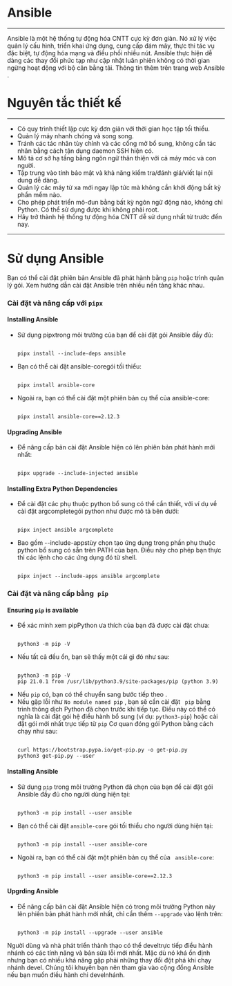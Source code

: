 <h1>Ansible</h1>
<hr/>
<p>Ansible là một hệ thống tự động hóa CNTT cực kỳ đơn giản. Nó xử lý việc quản lý cấu hình, triển khai ứng dụng, cung cấp đám mây, thực thi tác vụ đặc biệt, tự động hóa mạng và điều phối nhiều nút. Ansible thực hiện dễ dàng các thay đổi phức tạp như cập nhật luân phiên không có thời gian ngừng hoạt động với bộ cân bằng tải. Thông tin thêm trên trang web Ansible .</p>
<h1>Nguyên tắc thiết kế</h1>
<hr/>
<p>
<ul>
<li>Có quy trình thiết lập cực kỳ đơn giản với thời gian học tập tối thiểu.</li>
<li>Quản lý máy nhanh chóng và song song.</li>
<li>Tránh các tác nhân tùy chỉnh và các cổng mở bổ sung, không cần tác nhân bằng cách tận dụng daemon SSH hiện có.</li>
<li>Mô tả cơ sở hạ tầng bằng ngôn ngữ thân thiện với cả máy móc và con người.</li>
<li>Tập trung vào tính bảo mật và khả năng kiểm tra/đánh giá/viết lại nội dung dễ dàng.</li>
<li>Quản lý các máy từ xa mới ngay lập tức mà không cần khởi động bất kỳ phần mềm nào.</li>
<li>Cho phép phát triển mô-đun bằng bất kỳ ngôn ngữ động nào, không chỉ Python.
Có thể sử dụng được khi không phải root.</li>
<li>Hãy trở thành hệ thống tự động hóa CNTT dễ sử dụng nhất từ ​​trước đến nay.</li>
</ul>
</p>
<hr />
<h1>Sử dụng Ansible</h1>
<p>
Bạn có thể cài đặt phiên bản Ansible đã phát hành bằng <code>pip</code> hoặc trình quản lý gói. Xem hướng dẫn cài đặt Ansible trên nhiều nền tảng khác nhau.
<h3>Cài đặt và nâng cấp với <code>pipx</code></h3>
<h4>Installing Ansible</h4>
<ul>
<li>
Sử dụng pipxtrong môi trường của bạn để cài đặt gói Ansible đầy đủ:
<p>
<code>
pipx install --include-deps ansible
</code>
</p>
</li>
<li>
Bạn có thể cài đặt ansible-coregói tối thiểu:
<p>
<code>
pipx install ansible-core
</code>
</p>
</li>
<li>
Ngoài ra, bạn có thể cài đặt một phiên bản cụ thể của ansible-core:
<p>
<code>
pipx install ansible-core==2.12.3
</code>
</p>
</li>
</ul>
<h4>Upgrading Ansible</h4>
<ul>
<li>
Để nâng cấp bản cài đặt Ansible hiện có lên phiên bản phát hành mới nhất:
<p>
<code>
pipx upgrade --include-injected ansible
</code>
</p>
</li>
</ul>
<h4>Installing Extra Python Dependencies</h4>
<ul>
<li>
Để cài đặt các phụ thuộc python bổ sung có thể cần thiết, với ví dụ về cài đặt argcompletegói python như được mô tả bên dưới:
<p><code>
pipx inject ansible argcomplete
</code></p>
</li>
<li>
Bao gồm --include-appstùy chọn tạo ứng dụng trong phần phụ thuộc python bổ sung có sẵn trên PATH của bạn. Điều này cho phép bạn thực thi các lệnh cho các ứng dụng đó từ shell.
<p><code>
pipx inject --include-apps ansible argcomplete
</code></p>
</li>
</ul>
<h3>Cài đặt và nâng cấp bằng<code> pip</code></h3>
<h4>Ensuring <code>pip</code> is available</h4>
<ul>
<li>
Để xác minh xem pipPython ưa thích của bạn đã được cài đặt chưa:
<p><code>
python3 -m pip -V
</code></p></li>
<li>
Nếu tất cả đều ổn, bạn sẽ thấy một cái gì đó như sau:
<p><code>
python3 -m pip -V
pip 21.0.1 from /usr/lib/python3.9/site-packages/pip (python 3.9)
</code></p></li>
<li>
Nếu <code>pip</code> có, bạn có thể chuyển sang bước tiếp theo .
</li>
<li>
Nếu gặp lỗi như <code>No module named pip</code> , bạn sẽ cần cài đặt <code> pip</code> bằng trình thông dịch Python đã chọn trước khi tiếp tục. Điều này có thể có nghĩa là cài đặt gói hệ điều hành bổ sung (ví dụ: <code>python3-pip</code>) hoặc cài đặt gói mới nhất trực tiếp từ <code>pip</code> Cơ quan đóng gói Python bằng cách chạy như sau:
<p><code>
curl https://bootstrap.pypa.io/get-pip.py -o get-pip.py
python3 get-pip.py --user</code></p></li>
</ul>
<h4>Installing Ansible</h4>
<ul>
<li>
Sử dụng <Code>pip</code> trong môi trường Python đã chọn của bạn để cài đặt gói Ansible đầy đủ cho người dùng hiện tại:
<p><code>
python3 -m pip install --user ansible
</code></p></li>
<li>
Bạn có thể cài đặt <code>ansible-core</code> gói tối thiểu cho người dùng hiện tại:
<p><code>
python3 -m pip install --user ansible-core
</p></code></li>
<li>
Ngoài ra, bạn có thể cài đặt một phiên bản cụ thể của <code> ansible-core</code>:
<p><code>
python3 -m pip install --user ansible-core==2.12.3</p></code></li>
</ul>
<h4>Upgrding Ansible</h4>
<ul>
<li>
Để nâng cấp bản cài đặt Ansible hiện có trong môi trường Python này lên phiên bản phát hành mới nhất, chỉ cần thêm <code>--upgrade</code> vào lệnh trên:
<p><code>
python3 -m pip install --upgrade --user ansible</code></p></li>
</ul>
Người dùng và nhà phát triển thành thạo có thể develtrực tiếp điều hành nhánh có các tính năng và bản sửa lỗi mới nhất. Mặc dù nó khá ổn định nhưng bạn có nhiều khả năng gặp phải những thay đổi đột phá khi chạy nhánh devel. Chúng tôi khuyên bạn nên tham gia vào cộng đồng Ansible nếu bạn muốn điều hành chi develnhánh.
</p>